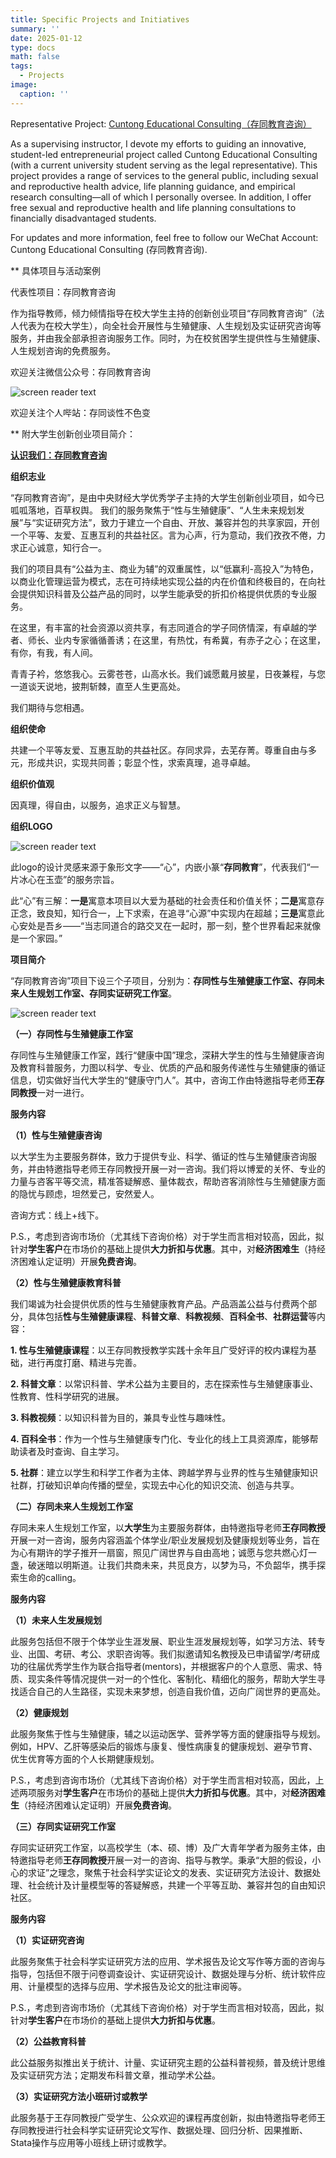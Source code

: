 ```yaml
---
title: Specific Projects and Initiatives
summary: ''
date: 2025-01-12
type: docs
math: false
tags:
  - Projects
image:
  caption: ''
---
```


Representative Project: [Cuntong Educational Consulting（存同教育咨询）](https://mp.weixin.qq.com/s/gYC2RpYwjsfqYL-aPLD16g?token=1909586593&lang=zh_CN)

As a supervising instructor, I devote my efforts to guiding an innovative, student-led entrepreneurial project called Cuntong Educational Consulting (with a current university student serving as the legal representative). This project provides a range of services to the general public, including sexual and reproductive health advice, life planning guidance, and empirical research consulting—all of which I personally oversee. In addition, I offer free sexual and reproductive health and life planning consultations to financially disadvantaged students.

For updates and more information, feel free to follow our WeChat Account: Cuntong Educational Consulting (存同教育咨询).

** 具体项目与活动案例

代表性项目：存同教育咨询

作为指导教师，倾力倾情指导在校大学生主持的创新创业项目“存同教育咨询”（法人代表为在校大学生），向全社会开展性与生殖健康、人生规划及实证研究咨询等服务，并由我全部承担咨询服务工作。同时，为在校贫困学生提供性与生殖健康、人生规划咨询的免费服务。

欢迎关注微信公众号：存同教育咨询

![screen reader text](https://cuntongwang.github.io/services/3_specific_projects_and_initiatives/WeChat_QR_Code.jpg "")

欢迎关注个人哔站：存同谈性不色变

** 附大学生创新创业项目简介：

**[认识我们：存同教育咨询](https://mp.weixin.qq.com/s/gYC2RpYwjsfqYL-aPLD16g?token=1909586593&lang=zh_CN)**

**组织志业**

“存同教育咨询”，是由中央财经大学优秀学子主持的大学生创新创业项目，如今已呱呱落地，百草权舆。
我们的服务聚焦于“性与生殖健康”、“人生未来规划发展”与“实证研究方法”，致力于建立一个自由、开放、兼容并包的共享家园，开创一个平等、友爱、互惠互利的共益社区。言为心声，行为意动，我们孜孜不倦，力求正心诚意，知行合一。

我们的项目具有“公益为主、商业为辅”的双重属性，以“低赢利-高投入”为特色，以商业化管理运营为模式，志在可持续地实现公益的内在价值和终极目的，在向社会提供知识科普及公益产品的同时，以学生能承受的折扣价格提供优质的专业服务。

在这里，有丰富的社会资源以资共享，有志同道合的学子同侪情深，有卓越的学者、师长、业内专家循循善诱；在这里，有热忱，有希冀，有赤子之心；在这里，有你，有我，有人间。

青青子衿，悠悠我心。云雾苍苍，山高水长。我们诚愿戴月披星，日夜兼程，与您一道谈天说地，披荆斩棘，直至人生更高处。

我们期待与您相遇。

**组织使命**

共建一个平等友爱、互惠互助的共益社区。存同求异，去芜存菁。尊重自由与多元，形成共识，实现共同善；彰显个性，求索真理，追寻卓越。

**组织价值观**

因真理，得自由，以服务，追求正义与智慧。

**组织LOGO**

![screen reader text](https://cuntongwang.github.io/services/3_specific_projects_and_initiatives/Cuntong_Education_Logo.png "")

此logo的设计灵感来源于象形文字——“心”，内嵌小篆“**存同教育**”，代表我们“一片冰心在玉壶”的服务宗旨。

此“心”有三解：**一是**寓意本项目以大爱为基础的社会责任和价值关怀；**二是**寓意存正念，致良知，知行合一，上下求索，在追寻“心源”中实现内在超越；**三是**寓意此心安处是吾乡——“当志同道合的路交叉在一起时，那一刻，整个世界看起来就像是一个家园。”

**项目简介**

“存同教育咨询”项目下设三个子项目，分别为：**存同性与生殖健康工作室、存同未来人生规划工作室、存同实证研究工作室**。

![screen reader text](https://cuntongwang.github.io/services/3_specific_projects_and_initiatives/Cuntong_Education_Consulting_Projects.png "")

**（一）存同性与生殖健康工作室**

存同性与生殖健康工作室，践行“健康中国”理念，深耕大学生的性与生殖健康咨询及教育科普服务，力图以科学、专业、优质的产品和服务传递性与生殖健康的循证信息，切实做好当代大学生的“健康守门人”。其中，咨询工作由特邀指导老师**王存同教授**一对一进行。

**服务内容**

**（1）性与生殖健康咨询**

以大学生为主要服务群体，致力于提供专业、科学、循证的性与生殖健康咨询服务，并由特邀指导老师王存同教授开展一对一咨询。我们将以博爱的关怀、专业的力量与咨客平等交流，精准答疑解惑、量体裁衣，帮助咨客消除性与生殖健康方面的隐忧与顾虑，坦然爱己，安然爱人。

咨询方式：线上+线下。

P.S.，考虑到咨询市场价（尤其线下咨询价格）对于学生而言相对较高，因此，拟针对**学生客户**在市场价的基础上提供**大力折扣与优惠**。其中，对**经济困难生**（持经济困难认定证明）开展**免费咨询**。

**（2）性与生殖健康教育科普**

我们竭诚为社会提供优质的性与生殖健康教育产品。产品涵盖公益与付费两个部分，具体包括**性与生殖健康课程**、**科普文章**、**科教视频**、**百科全书**、**社群运营**等内容：

**1. 性与生殖健康课程**：以王存同教授教学实践十余年且广受好评的校内课程为基础，进行再度打磨、精进与完善。

**2. 科普文章**：以常识科普、学术公益为主要目的，志在探索性与生殖健康事业、性教育、性科学研究的进展。

**3. 科教视频**：以知识科普为目的，兼具专业性与趣味性。

**4. 百科全书**：作为一个性与生殖健康专门化、专业化的线上工具资源库，能够帮助读者及时查询、自主学习。

**5. 社群**：建立以学生和科学工作者为主体、跨越学界与业界的性与生殖健康知识社群，打破知识单向传播的壁垒，实现去中心化的知识交流、创造与共享。

**（二）存同未来人生规划工作室**

存同未来人生规划工作室，以**大学生**为主要服务群体，由特邀指导老师**王存同教授**开展一对一咨询，服务内容涵盖个体学业/职业发展规划及健康规划等业务，旨在为心有期许的学子推开一扇窗，照见广阔世界与自由高地；诚愿与您共燃心灯一盏，破迷暗以明斯道。让我们共商未来，共觅良方，以梦为马，不负韶华，携手探索生命的calling。

**服务内容**

**（1）未来人生发展规划**

此服务包括但不限于个体学业生涯发展、职业生涯发展规划等，如学习方法、转专业、出国、考研、考公、求职咨询等。我们拟邀请知名教授及已申请留学/考研成功的往届优秀学生作为联合指导者(mentors)，并根据客户的个人意愿、需求、特质、现实条件等情况提供一对一的个性化、客制化、精细化的服务，帮助大学生寻找适合自己的人生路径，实现未来梦想，创造自我价值，迈向广阔世界的更高处。

**（2）健康规划**

此服务聚焦于性与生殖健康，辅之以运动医学、营养学等方面的健康指导与规划。例如，HPV、乙肝等感染后的锻炼与康复、慢性病康复的健康规划、避孕节育、优生优育等方面的个人长期健康规划。

P.S.，考虑到咨询市场价（尤其线下咨询价格）对于学生而言相对较高，因此，上述两项服务对**学生客户**在市场价的基础上提供**大力折扣与优惠**。其中，对**经济困难生**（持经济困难认定证明）开展**免费咨询**。

**（三）存同实证研究工作室**

存同实证研究工作室，以高校学生（本、硕、博）及广大青年学者为服务主体，由特邀指导老师**王存同教授**开展一对一的咨询、指导与教学。秉承“大胆的假设，小心的求证”之理念，聚焦于社会科学实证论文的发表、实证研究方法设计、数据处理、社会统计及计量模型等的答疑解惑，共建一个平等互助、兼容并包的自由知识社区。

**服务内容**

**（1）实证研究咨询**

此服务聚焦于社会科学实证研究方法的应用、学术报告及论文写作等方面的咨询与指导，包括但不限于问卷调查设计、实证研究设计、数据处理与分析、统计软件应用、计量模型的选择与应用、学术报告及论文的批注审阅等。

P.S.，考虑到咨询市场价（尤其线下咨询价格）对于学生而言相对较高，因此，拟针对**学生客户**在市场价的基础上提供**大力折扣与优惠**。

**（2）公益教育科普**

此公益服务拟推出关于统计、计量、实证研究主题的公益科普视频，普及统计思维及实证研究方法；定期发布科普文章，推动学术公益。

**（3）实证研究方法小班研讨或教学**

此服务基于王存同教授广受学生、公众欢迎的课程再度创新，拟由特邀指导老师王存同教授进行社会科学实证研究论文写作、数据处理、回归分析、因果推断、Stata操作与应用等小班线上研讨或教学。

